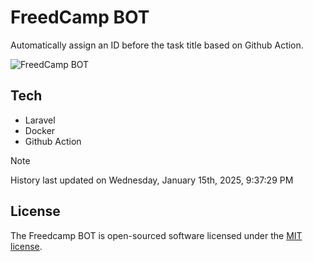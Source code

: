 # FreedCamp BOT

Automatically assign an ID before the task title based on Github Action.

![FreedCamp BOT](https://repository-images.githubusercontent.com/737932867/7d34798b-2680-471c-b089-a78a718d3d6a)

## Tech

- Laravel
- Docker
- Github Action

> [!NOTE]  
> History last updated on Wednesday, January 15th, 2025, 9:37:29 PM

## License

The Freedcamp BOT is open-sourced software licensed under the [MIT license](https://opensource.org/licenses/MIT).
